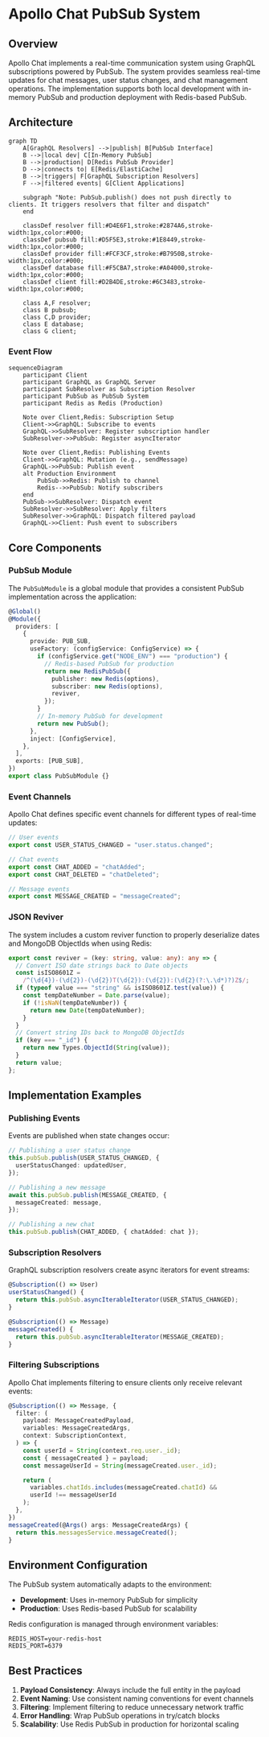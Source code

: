 # Apollo Chat PubSub System

## Overview

Apollo Chat implements a real-time communication system using GraphQL subscriptions powered by PubSub. The system provides seamless real-time updates for chat messages, user status changes, and chat management operations. The implementation supports both local development with in-memory PubSub and production deployment with Redis-based PubSub.

## Architecture

```mermaid
graph TD
    A[GraphQL Resolvers] -->|publish| B[PubSub Interface]
    B -->|local dev| C[In-Memory PubSub]
    B -->|production| D[Redis PubSub Provider]
    D -->|connects to| E[Redis/ElastiCache]
    B -->|triggers| F[GraphQL Subscription Resolvers]
    F -->|filtered events| G[Client Applications]

    subgraph "Note: PubSub.publish() does not push directly to clients. It triggers resolvers that filter and dispatch"
    end

    classDef resolver fill:#D4E6F1,stroke:#2874A6,stroke-width:1px,color:#000;
    classDef pubsub fill:#D5F5E3,stroke:#1E8449,stroke-width:1px,color:#000;
    classDef provider fill:#FCF3CF,stroke:#B7950B,stroke-width:1px,color:#000;
    classDef database fill:#F5CBA7,stroke:#A04000,stroke-width:1px,color:#000;
    classDef client fill:#D2B4DE,stroke:#6C3483,stroke-width:1px,color:#000;

    class A,F resolver;
    class B pubsub;
    class C,D provider;
    class E database;
    class G client;
```

### Event Flow

```mermaid
sequenceDiagram
    participant Client
    participant GraphQL as GraphQL Server
    participant SubResolver as Subscription Resolver
    participant PubSub as PubSub System
    participant Redis as Redis (Production)

    Note over Client,Redis: Subscription Setup
    Client->>GraphQL: Subscribe to events
    GraphQL->>SubResolver: Register subscription handler
    SubResolver->>PubSub: Register asyncIterator

    Note over Client,Redis: Publishing Events
    Client->>GraphQL: Mutation (e.g., sendMessage)
    GraphQL->>PubSub: Publish event
    alt Production Environment
        PubSub->>Redis: Publish to channel
        Redis-->>PubSub: Notify subscribers
    end
    PubSub->>SubResolver: Dispatch event
    SubResolver->>SubResolver: Apply filters
    SubResolver->>GraphQL: Dispatch filtered payload
    GraphQL->>Client: Push event to subscribers
```

## Core Components

### PubSub Module

The `PubSubModule` is a global module that provides a consistent PubSub implementation across the application:

```typescript
@Global()
@Module({
  providers: [
    {
      provide: PUB_SUB,
      useFactory: (configService: ConfigService) => {
        if (configService.get("NODE_ENV") === "production") {
          // Redis-based PubSub for production
          return new RedisPubSub({
            publisher: new Redis(options),
            subscriber: new Redis(options),
            reviver,
          });
        }
        // In-memory PubSub for development
        return new PubSub();
      },
      inject: [ConfigService],
    },
  ],
  exports: [PUB_SUB],
})
export class PubSubModule {}
```

### Event Channels

Apollo Chat defines specific event channels for different types of real-time updates:

```typescript
// User events
export const USER_STATUS_CHANGED = "user.status.changed";

// Chat events
export const CHAT_ADDED = "chatAdded";
export const CHAT_DELETED = "chatDeleted";

// Message events
export const MESSAGE_CREATED = "messageCreated";
```

### JSON Reviver

The system includes a custom reviver function to properly deserialize dates and MongoDB ObjectIds when using Redis:

```typescript
export const reviver = (key: string, value: any): any => {
  // Convert ISO date strings back to Date objects
  const isISO8601Z =
    /^(\d{4})-(\d{2})-(\d{2})T(\d{2}):(\d{2}):(\d{2}(?:\.\d*)?)Z$/;
  if (typeof value === "string" && isISO8601Z.test(value)) {
    const tempDateNumber = Date.parse(value);
    if (!isNaN(tempDateNumber)) {
      return new Date(tempDateNumber);
    }
  }
  // Convert string IDs back to MongoDB ObjectIds
  if (key === "_id") {
    return new Types.ObjectId(String(value));
  }
  return value;
};
```

## Implementation Examples

### Publishing Events

Events are published when state changes occur:

```typescript
// Publishing a user status change
this.pubSub.publish(USER_STATUS_CHANGED, {
  userStatusChanged: updatedUser,
});

// Publishing a new message
await this.pubSub.publish(MESSAGE_CREATED, {
  messageCreated: message,
});

// Publishing a new chat
this.pubSub.publish(CHAT_ADDED, { chatAdded: chat });
```

### Subscription Resolvers

GraphQL subscription resolvers create async iterators for event streams:

```typescript
@Subscription(() => User)
userStatusChanged() {
  return this.pubSub.asyncIterableIterator(USER_STATUS_CHANGED);
}

@Subscription(() => Message)
messageCreated() {
  return this.pubSub.asyncIterableIterator(MESSAGE_CREATED);
}
```

### Filtering Subscriptions

Apollo Chat implements filtering to ensure clients only receive relevant events:

```typescript
@Subscription(() => Message, {
  filter: (
    payload: MessageCreatedPayload,
    variables: MessageCreatedArgs,
    context: SubscriptionContext,
  ) => {
    const userId = String(context.req.user._id);
    const { messageCreated } = payload;
    const messageUserId = String(messageCreated.user._id);

    return (
      variables.chatIds.includes(messageCreated.chatId) &&
      userId !== messageUserId
    );
  },
})
messageCreated(@Args() args: MessageCreatedArgs) {
  return this.messagesService.messageCreated();
}
```

## Environment Configuration

The PubSub system automatically adapts to the environment:

- **Development**: Uses in-memory PubSub for simplicity
- **Production**: Uses Redis-based PubSub for scalability

Redis configuration is managed through environment variables:

```
REDIS_HOST=your-redis-host
REDIS_PORT=6379
```

## Best Practices

1. **Payload Consistency**: Always include the full entity in the payload
2. **Event Naming**: Use consistent naming conventions for event channels
3. **Filtering**: Implement filtering to reduce unnecessary network traffic
4. **Error Handling**: Wrap PubSub operations in try/catch blocks
5. **Scalability**: Use Redis PubSub in production for horizontal scaling
